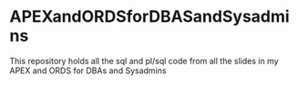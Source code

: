 # APEXandORDSforDBASandSysadmins
This repository holds all the sql and pl/sql code from all the slides in my APEX and ORDS for DBAs and Sysadmins
